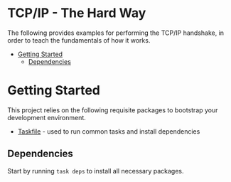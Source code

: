 # TCP/IP - The Hard Way <!-- omit in toc -->
The following provides examples for performing the TCP/IP handshake, in order to teach the fundamentals of how it works.

- [Getting Started](#getting-started)
  - [Dependencies](#dependencies)
# Getting Started
This project relies on the following requisite packages to bootstrap your development environment.
- [Taskfile](https://taskfile.dev) - used to run common tasks and install dependencies

## Dependencies
Start by running `task deps` to install all necessary packages.


